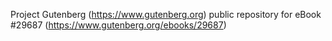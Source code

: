 Project Gutenberg (https://www.gutenberg.org) public repository for eBook #29687 (https://www.gutenberg.org/ebooks/29687)
